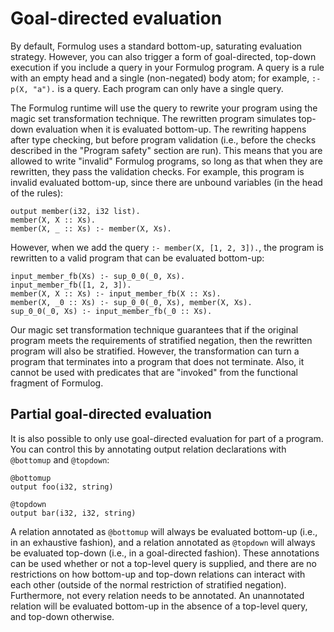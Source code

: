 # Goal-directed evaluation

By default, Formulog uses a standard bottom-up, saturating evaluation strategy.
However, you can also trigger a form of goal-directed, top-down execution if
you include a query in your Formulog program. A query is a rule with an empty
head and a single (non-negated) body atom; for example, `:- p(X, "a").` is a
query. Each program can only have a single query.

The Formulog runtime will use the query to rewrite your program using the magic
set transformation technique. The rewritten program simulates top-down
evaluation when it is evaluated bottom-up. The rewriting happens after type
checking, but before program validation (i.e., before the checks described in
the "Program safety" section are run). This means that you are allowed to write
"invalid" Formulog programs, so long as that when they are rewritten, they pass
the validation checks. For example, this program is invalid evaluated
bottom-up, since there are unbound variables (in the head of the rules):
```
output member(i32, i32 list).
member(X, X :: Xs).
member(X, _ :: Xs) :- member(X, Xs).
```
However, when we add the query `:- member(X, [1, 2, 3]).`, the program is
rewritten to a valid program that can be evaluated bottom-up:
```
input_member_fb(Xs) :- sup_0_0(_0, Xs).
input_member_fb([1, 2, 3]).
member(X, X :: Xs) :- input_member_fb(X :: Xs).
member(X, _0 :: Xs) :- sup_0_0(_0, Xs), member(X, Xs).
sup_0_0(_0, Xs) :- input_member_fb(_0 :: Xs).
```
Our magic set transformation technique guarantees that if the original program
meets the requirements of stratified negation, then the rewritten program will
also be stratified. However, the transformation can turn a program that
terminates into a program that does not terminate. Also, it cannot be used with
predicates that are "invoked" from the functional fragment of Formulog.

## Partial goal-directed evaluation

It is also possible to only use goal-directed evaluation for part of a program.
You can control this by annotating output relation declarations with
`@bottomup` and `@topdown`:
```
@bottomup
output foo(i32, string)

@topdown
output bar(i32, i32, string)
```
A relation annotated as `@bottomup` will always be evaluated bottom-up (i.e.,
in an exhaustive fashion), and a relation annotated as `@topdown` will always
be evaluated top-down (i.e., in a goal-directed fashion). These annotations can
be used whether or not a top-level query is supplied, and there are no
restrictions on how bottom-up and top-down relations can interact with each
other (outside of the normal restriction of stratified negation). Furthermore,
not every relation needs to be annotated. An unannotated relation will be
evaluated bottom-up in the absence of a top-level query, and top-down
otherwise.
